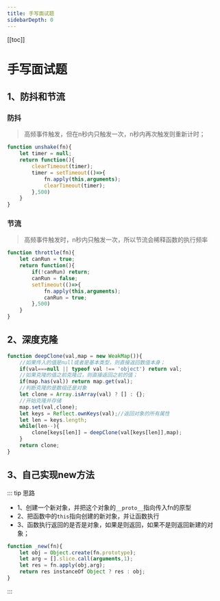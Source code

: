 ```yaml
---
title: 手写面试题
sidebarDepth: 0
---
```

[[toc]]
# 手写面试题

## 1、防抖和节流
### 防抖
>高频事件触发，但在n秒内只触发一次，n秒内再次触发则重新计时；
```js
function unshake(fn){
	let timer = null;
	return function(){
		clearTimeout(timer);
		timer = setTimeout(()=>{
			fn.apply(this,arguments);
			clearTimeout(timer);
		},500)
	}
}
```
### 节流
>高频事件触发时，n秒内只触发一次，所以节流会稀释函数的执行频率
```js
function throttle(fn){
	let canRun = true;
	return function(){
		if(!canRun) return;
		canRun = false;
		setTimeout(()=>{
			fn.apply(this,arguments);
			canRun = true;
		},500)
	}
}
```

## 2、深度克隆
```js
function deepClone(val,map = new WeakMap()){
	//如果传入的值是null或者是基本类型，则直接返回数值本身；
	if(val===null || typeof val !== 'object') return val;
	//如果克隆的值之前克隆过，则直接返回之前的值；
	if(map.has(val)) return map.get(val);
	//判断克隆的是数组还是对象
	let clone = Array.isArray(val) ? [] : {};
	//开始克隆并存储
	map.set(val,clone);
	let keys = Reflect.ownKeys(val);//返回对象的所有属性
	let len = keys.length;
	while(len--){
		clone[keys[len]] = deepClone(val[keys[len]],map);
	}
	return clone;
}
```

## 3、自己实现new方法
::: tip 思路
- 1、创建一个新对象，并把这个对象的`__proto__`指向传入fn的原型
- 2、把函数中的`this`指向创建的新对象，并让函数执行
- 3、函数执行返回的是否是对象，如果是则返回，如果不是则返回新建的对象；
```js
function _new(fn){
	let obj = Object.create(fn.prototype);
	let arg = [].slice.call(arguments,1);
	let res = fn.apply(obj,arg);
	return res instanceOf Object ? res : obj;
}
```
:::
